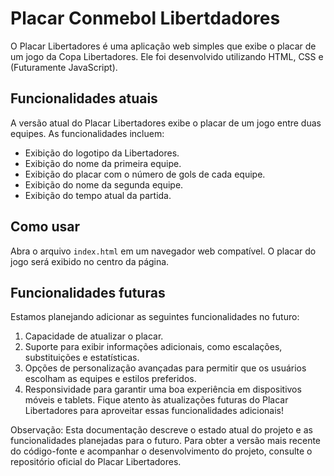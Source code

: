 # Placar Conmebol Libertdadores

O Placar Libertadores é uma aplicação web simples que exibe o placar de um jogo da Copa Libertadores. Ele foi desenvolvido utilizando HTML, CSS e (Futuramente JavaScript).

## Funcionalidades atuais
A versão atual do Placar Libertadores exibe o placar de um jogo entre duas equipes. As funcionalidades incluem:

- Exibição do logotipo da Libertadores.
- Exibição do nome da primeira equipe.
- Exibição do placar com o número de gols de cada equipe.
- Exibição do nome da segunda equipe.
- Exibição do tempo atual da partida.

## Como usar
Abra o arquivo `index.html` em um navegador web compatível.
O placar do jogo será exibido no centro da página.

## Funcionalidades futuras
Estamos planejando adicionar as seguintes funcionalidades no futuro:

1. Capacidade de atualizar o placar.
2. Suporte para exibir informações adicionais, como escalações, substituições e estatísticas.
3. Opções de personalização avançadas para permitir que os usuários escolham as equipes e estilos preferidos.
4. Responsividade para garantir uma boa experiência em dispositivos móveis e tablets.
Fique atento às atualizações futuras do Placar Libertadores para aproveitar essas funcionalidades adicionais!

Observação: Esta documentação descreve o estado atual do projeto e as funcionalidades planejadas para o futuro. Para obter a versão mais recente do código-fonte e acompanhar o desenvolvimento do projeto, consulte o repositório oficial do Placar Libertadores.
